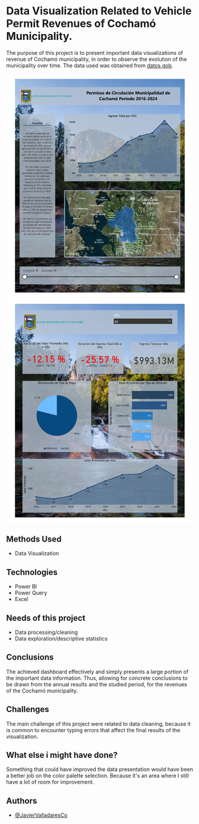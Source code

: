 # Data Visualization Related to Vehicle Permit Revenues of Cochamó Municipality.

The purpose of this project is to present important data visualizations of revenue of Cochamó municipality, in order to observe the evolution of the municipality over time. The data used was obtained from [datos.gob](https://datos.gob.cl/).

![Dashboard 1](/Images/Report_1.jpg "Dashboard 1")
![Dashboard 2](/Images/Report_2.jpg "Dashboard 2")


## Methods Used

 - Data Visualization 


## Technologies

- Power BI
- Power Query
- Excel


## Needs of this project

- Data processing/cleaning
- Data exploration/descriptive statistics

## Conclusions

The achieved dashboard effectively and simply presents a large portion of the important data information. Thus, allowing for concrete conclusions to be drawn from the annual results and the studied period, for the revenues of the Cochamó municipality.

## Challenges

The main challenge of this project were related to data cleaning, because it is common to encounter typing errors that affect the final results of the visualization.

## What else i might have done?

Something that could have improved the data presentation would have been a better job on the color palette selection. Because it's an area where I still have a lot of room for improvement.

## Authors

- [@JavierValladaresCo](https://www.github.com/JavierValladaresCo)
